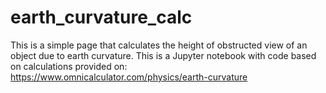 # earth_curvature_calc
This is a simple page that calculates the height of obstructed view of an object due to earth curvature.
This is a Jupyter notebook with code based on calculations provided on:
<https://www.omnicalculator.com/physics/earth-curvature>
